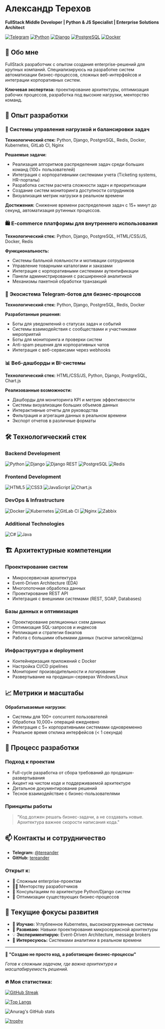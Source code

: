 # Александр Терехов
**FullStack Middle Developer | Python & JS Specialist | Enterprise Solutions Architect**

[![Telegram](https://img.shields.io/badge/Telegram-%40tereander-blue)](https://t.me/tereander)
[![Python](https://img.shields.io/badge/Python-3.x-%233776AB?logo=python&logoColor=white)](https://python.org)
[![Django](https://img.shields.io/badge/Django-4.x-%23092E20?logo=django&logoColor=white)](https://djangoproject.com)
[![PostgreSQL](https://img.shields.io/badge/PostgreSQL-15-%23316192?logo=postgresql&logoColor=white)](https://postgresql.org)
[![Docker](https://img.shields.io/badge/Docker-24-%232496ED?logo=docker&logoColor=white)](https://docker.com)

## 🚀 Обо мне

FullStack разработчик с опытом создания enterprise-решений для крупных компаний. Специализируюсь на разработке систем автоматизации бизнес-процессов, сложных веб-интерфейсов и интеграции корпоративных систем.

**Ключевая экспертиза:** проектирование архитектуры, оптимизация рабочих процессов, разработка под высокие нагрузки, менторство команд.

## 💼 Опыт разработки

### 🔄 **Системы управления нагрузкой и балансировки задач**
**Технологический стек:** Python, Django, PostgreSQL, Redis, Docker, Kubernetes, GitLab CI, Nginx

**Решаемые задачи:**
- Реализация алгоритмов распределения задач среди больших команд (100+ пользователей)
- Интеграция с корпоративными системами учета (Ticketing systems, HR-порталы)
- Разработка систем расчета сложности задач и приоритизации
- Создание систем мониторинга доступности сотрудников
- Визуализация метрик нагрузки в реальном времени

**Достижения:** Снижение времени распределения задач с 15+ минут до секунд, автоматизация рутинных процессов.

### 🛍 **E-commerce платформы для внутреннего использования**
**Технологический стек:** Python, Django, PostgreSQL, HTML/CSS/JS, Docker, Redis

**Функциональность:**
- Системы балльной лояльности и мотивации сотрудников
- Управление товарными каталогами и заказами
- Интеграция с корпоративными системами аутентификации
- Панели администрирования с расширенной аналитикой
- Механизмы пакетной обработки транзакций

### 🤖 **Экосистема Telegram-ботов для бизнес-процессов**
**Технологический стек:** Python, Django, PostgreSQL, Redis, Docker

**Разработанные решения:**
- Боты для уведомлений о статусах задач и событий
- Системы взаимодействия с сообществами и участниками мероприятий
- Боты для мониторинга и проверки систем
- Anti-spam решения для корпоративных чатов
- Интеграция с веб-сервисами через webhooks

### 📊 **Веб-дашборды и BI-системы**
**Технологический стек:** HTML/CSS/JS, Python, Django, PostgreSQL, Chart.js

**Реализованные возможности:**
- Дашборды для мониторинга KPI и метрик эффективности
- Системы визуализации больших объемов данных
- Интерактивные отчеты для руководства
- Фильтрация и агрегация данных в реальном времени
- Экспорт отчетов в различные форматы

## 🛠 Технологический стек

### **Backend Development**
![Python](https://img.shields.io/badge/Python-Expert-%233776AB?logo=python&logoColor=white)
![Django](https://img.shields.io/badge/Django-Expert-%23092E20?logo=django&logoColor=white)
![Django REST](https://img.shields.io/badge/Django_REST-Intermediate-%23FF1700?logo=django&logoColor=white)
![PostgreSQL](https://img.shields.io/badge/PostgreSQL-Advanced-%23316192?logo=postgresql&logoColor=white)
![Redis](https://img.shields.io/badge/Redis-Intermediate-%23DC382D?logo=redis&logoColor=white)

### **Frontend Development**
![HTML5](https://img.shields.io/badge/HTML5-Expert-%23E34F26?logo=html5&logoColor=white)
![CSS3](https://img.shields.io/badge/CSS3-Expert-%231572B6?logo=css3&logoColor=white)
![JavaScript](https://img.shields.io/badge/JavaScript-Intermediate-%23F7DF1E?logo=javascript&logoColor=black)
![Chart.js](https://img.shields.io/badge/Chart.js-Intermediate-%23FF6384?logo=chart.js&logoColor=white)

### **DevOps & Infrastructure**
![Docker](https://img.shields.io/badge/Docker-Intermediate-%232496ED?logo=docker&logoColor=white)
![Kubernetes](https://img.shields.io/badge/Kubernetes-Beginner-%23326CE5?logo=kubernetes&logoColor=white)
![GitLab CI](https://img.shields.io/badge/GitLab_CI-Intermediate-%23FC6D26?logo=gitlab&logoColor=white)
![Nginx](https://img.shields.io/badge/Nginx-Intermediate-%23009639?logo=nginx&logoColor=white)
![Zabbix](https://img.shields.io/badge/Zabbix-Intermediate-%23D50000?logo=zabbix&logoColor=white)

### **Additional Technologies**
![C#](https://img.shields.io/badge/C%23-Intermediate-%23239120?logo=c-sharp&logoColor=white)
![Java](https://img.shields.io/badge/Java-Beginner-%23ED8B00?logo=java&logoColor=white)

## 🏗️ Архитектурные компетенции

### **Проектирование систем**
- Микросервисная архитектура
- Event-Driven Architecture (EDA)
- Многопоточная обработка данных
- Проектирование REST API
- Интеграция с внешними системами (REST, SOAP, Databases)

### **Базы данных и оптимизация**
- Проектирование реляционных схем данных
- Оптимизация SQL-запросов и индексов
- Репликация и стратегии бэкапов
- Работа с большими объемами данных (тысячи записей/день)

### **Инфраструктура и deployment**
- Контейнеризация приложений с Docker
- Настройка CI/CD pipelines
- Мониторинг производительности и логирование
- Развертывание на продакшн-серверах Windows/Linux

## 📈 Метрики и масштабы

**Обрабатываемые нагрузки:**
- Системы для 100+ concurrent пользователей
- Обработка 10,000+ операций ежедневно
- Интеграция с 5+ корпоративными системами одновременно
- Реальное время отклика интерфейсов (< 1 секунда)

## 🎯 Процесс разработки

### **Подход к проектам**
- Full-cycle разработка от сбора требований до продакшн-развертывания
- Акцент на чистом коде и поддерживаемой архитектуре
- Детальное документирование решений
- Тесное взаимодействие с бизнес-пользователями

### **Принципы работы**
> "Код должен решать бизнес-задачи, а не создавать новые. Архитектура важнее скорости написания кода."

## 📫 Контакты и сотрудничество

- **Telegram:** [@tereander](https://t.me.com/tereander)
- **GitHub:** [tereander](https://github.com/tereander)

### **Открыт к:**
- 🤝 Сложным enterprise-проектам
- 👨‍💻 Менторству разработчиков
- 🔧 Консультациям по архитектуре Python/Django систем
- 🚀 Оптимизации существующих бизнес-процессов

## 🌱 Текущие фокусы развития

- 🔭 **Изучаю:** Углубленное Kubernetes, высоконагруженные системы
- 🌱 **Развиваю:** Навыки проектирования микросервисной архитектуры
- 💡 **Экспериментирую:** Event-Driven Architecture, message brokers
- 👥 **Интересуюсь:** Системами аналитики в реальном времени

---

**💼 "Создаю не просто код, а работающие бизнес-процессы"**

*Готов к сложным задачам, где важна архитектура и масштабируемость решений.*

### :fire: Моя статистика:
[![GitHub Streak](https://github-readme-streak-stats.herokuapp.com?user=Tereander&theme=dark&exclude_days=Sat)](https://git.io/streak-stats)

[![Top Langs](https://github-readme-stats.vercel.app/api/top-langs/?username=Tereander&layout=compact&theme=vision-friendly-dark)](https://github.com/anuraghazra/github-readme-stats)

![Anurag's GitHub stats](https://github-readme-stats.vercel.app/api?username=Tereander&show_icons=true&theme=radical)

[![trophy](https://github-profile-trophy.vercel.app/?username=Tereander&theme=onedark)](https://github.com/ryo-ma/github-profile-trophy)
